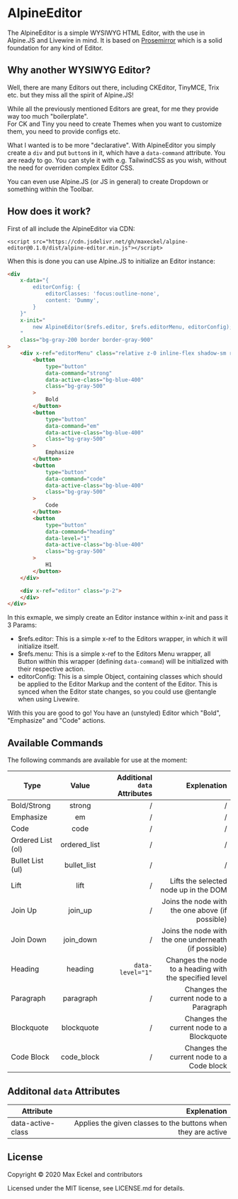 # AlpineEditor

The AlpineEditor is a simple WYSIWYG HTML Editor, with the use in Alpine.JS and Livewire in mind.
It is based on [Prosemirror](https://prosemirror.net/) which is a solid foundation for any kind of Editor.

## Why another WYSIWYG Editor?

Well, there are many Editors out there, including CKEditor, TinyMCE, Trix etc. but they miss all the spirit of Alpine.JS!  

While all the previously mentioned Editors are great, for me they provide way too much "boilerplate".  
For CK and Tiny you need to create Themes when you want to customize them, you need to provide configs etc. 

What I wanted is to be more "declarative". With AlpineEditor you simply create a `div` and put `button`s in it, which have a `data-command` attribute. You are ready to go. You can style it with e.g. TailwindCSS as you wish, without the need for overriden complex Editor CSS.

You can even use Alpine.JS (or JS in general) to create Dropdown or something within the Toolbar.

## How does it work?

First of all include the AlpineEditor via CDN:

```
<script src="https://cdn.jsdelivr.net/gh/maxeckel/alpine-editor@0.1.0/dist/alpine-editor.min.js"></script>
```

When this is done you can use Alpine.JS to initialize an Editor instance:

```html
<div 
    x-data="{
        editorConfig: { 
            editorClasses: 'focus:outline-none',
            content: 'Dummy',
        }
    }" 
    x-init="
        new AlpineEditor($refs.editor, $refs.editorMenu, editorConfig);
    " 
    class="bg-gray-200 border border-gray-900"
>
    <div x-ref="editorMenu" class="relative z-0 inline-flex shadow-sm rounded-md">
        <button 
            type="button" 
            data-command="strong" 
            data-active-class="bg-blue-400" 
            class="bg-gray-500"
        >
            Bold
        </button>
        <button 
            type="button" 
            data-command="em" 
            data-active-class="bg-blue-400" 
            class="bg-gray-500"
        >
            Emphasize
        </button>
        <button 
            type="button" 
            data-command="code" 
            data-active-class="bg-blue-400" 
            class="bg-gray-500"
        >
            Code
        </button>
        <button 
            type="button" 
            data-command="heading" 
            data-level="1"
            data-active-class="bg-blue-400" 
            class="bg-gray-500"
        >
            H1
        </button>
    </div>

    <div x-ref="editor" class="p-2">
    </div>
</div>
```

In this exmaple, we simply create an Editor instance within x-init and pass it 3 Params:

- $refs.editor: This is a simple x-ref to the Editors wrapper, in which it will initialize itself.
- $refs.menu: This is a simple x-ref to the Editors Menu wrapper, all Button within this wrapper (defining `data-command`) will be initialized with their respective action.
- editorConfig: This is a simple Object, containing classes which should be applied to the Editor Markup and the content of the Editor. This is synced when the Editor state changes, so you could use @entangle when using Livewire. 

With this you are good to go! You have an (unstyled) Editor which "Bold", "Emphasize" and "Code" actions.


## Available Commands

The following commands are available for use at the moment:

| Type              | Value         | Additional `data` Attributes  | Explenation  |
| ----------------- |:-------------:| -----------------------------:| ------------------------------------------------------:|
| Bold/Strong       | strong        | /                             | /                                                      |
| Emphasize         | em            | /                             | /                                                      |
| Code              | code          | /                             | /                                                      |
| Ordered List (ol) | ordered_list  | /                             | /                                                      |
| Bullet List (ul)  | bullet_list   | /                             | /                                                      |
| Lift              | lift          | /                             | Lifts the selected node up in the DOM                  |
| Join Up           | join_up       | /                             | Joins the node with the one above (if possible)        |
| Join Down         | join_down     | /                             | Joins the node with the one underneath (if possible)   |
| Heading           | heading       | `data-level="1"`              | Changes the node to a heading with the specified level |
| Paragraph         | paragraph     | /                             | Changes the current node to a Paragraph                |
| Blockquote        | blockquote    | /                             | Changes the current node to a Blockquote               |
| Code Block        | code_block    | /                             | Changes the current node to a Code block               |

## Additonal `data` Attributes

| Attribute         | Explenation                                                   |
| ----------------- | -------------------------------------------------------------:|
| data-active-class | Applies the given classes to the buttons when they are active |


## License

Copyright © 2020 Max Eckel and contributors

Licensed under the MIT license, see LICENSE.md for details.